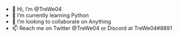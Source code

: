- 👋 Hi, I’m @TreWe04
- 🌱 I’m currently learning Python
- 💞️ I’m looking to collaborate on Anything
- 📫 Reach me on Twitter @TreWe04 or Discord at TreWe04#8891

<!---
TreWe04/TreWe04 is a ✨ special ✨ repository because its `README.md` (this file) appears on your GitHub profile.
You can click the Preview link to take a look at your changes.
--->
